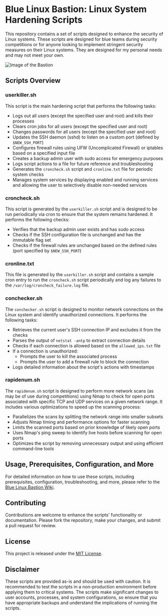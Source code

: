 # Blue Linux Bastion: Linux System Hardening Scripts

This repository contains a set of scripts designed to enhance the security of Linux systems. These scripts are designed for blue teams during security competitions or for anyone looking to implement stringent security measures on their Linux systems. They are designed for my personal needs and may not meet your own.

![Image of the Bastion](https://github.com/fulco/BlueLinuxBastion/assets/802660/52bd88c5-a985-4ed2-af29-9698733b0198)

## Scripts Overview

### userkiller.sh

This script is the main hardening script that performs the following tasks:
- Logs out all users (except the specified user and root) and kills their processes
- Clears cron jobs for all users (except the specified user and root)
- Changes passwords for all users (except the specified user and root)
- Updates the SSH daemon (sshd) to listen on a custom port (defined by `$NEW_SSH_PORT`)
- Configures firewall rules using UFW (Uncomplicated Firewall) or iptables based on a specified input file
- Creates a backup admin user with sudo access for emergency purposes
- Logs script actions to a file for future reference and troubleshooting
- Generates the `croncheck.sh` script and `cronline.txt` file for periodic system checks
- Manages system services by displaying enabled and running services and allowing the user to selectively disable non-needed services

### croncheck.sh

This script is generated by the `userkiller.sh` script and is designed to be run periodically via cron to ensure that the system remains hardened. It performs the following checks:
- Verifies that the backup admin user exists and has sudo access
- Checks if the SSH configuration file is unchanged and has the immutable flag set
- Checks if the firewall rules are unchanged based on the defined rules (port specified by `$NEW_SSH_PORT`)

### cronline.txt

This file is generated by the `userkiller.sh` script and contains a sample cron entry to run the `croncheck.sh` script periodically and log any failures to the `/var/log/croncheck_failure.log` file.

### conchecker.sh

The `conchecker.sh` script is designed to monitor network connections on the Linux system and identify unauthorized connections. It performs the following tasks:
- Retrieves the current user's SSH connection IP and excludes it from the checks
- Parses the output of `netstat -antp` to extract connection details
- Checks if each connection is allowed based on the `allowed_ips.txt` file
- If a connection is unauthorized:
  - Prompts the user to kill the associated process
  - Prompts the user to add a firewall rule to block the connection
- Logs detailed information about the script's actions with timestamps

### rapidenum.sh

The `rapidenum.sh` script is designed to perform more network scans (as may be of use during competitions) using Nmap to check for open ports associated with specific TCP and UDP services on a given network range. It includes various optimizations to speed up the scanning process:
- Parallelizes the scans by splitting the network range into smaller subsets
- Adjusts Nmap timing and performance options for faster scanning
- Limits the scanned ports based on prior knowledge of likely open ports
- Uses Nmap's ping sweep to identify live hosts before scanning for open ports
- Optimizes the script by removing unnecessary output and using efficient command-line tools

## Usage, Prerequisites, Configuration, and More

For detailed information on how to use these scripts, including prerequisites, configuration, troubleshooting, and more, please refer to the [Blue Linux Bastion Wiki](https://github.com/fulco/BlueLinuxBastion/wiki).

## Contributing

Contributions are welcome to enhance the scripts' functionality or documentation. Please fork the repository, make your changes, and submit a pull request for review.

## License

This project is released under the [MIT License](https://opensource.org/licenses/MIT).

## Disclaimer

These scripts are provided as-is and should be used with caution. It is recommended to test the scripts in a non-production environment before applying them to critical systems. The scripts make significant changes to user accounts, processes, and system configurations, so ensure that you have appropriate backups and understand the implications of running the scripts.